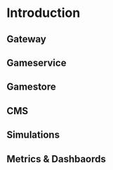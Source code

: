 # Introduction

## Gateway
## Gameservice
## Gamestore
## CMS
## Simulations
## Metrics & Dashbaords